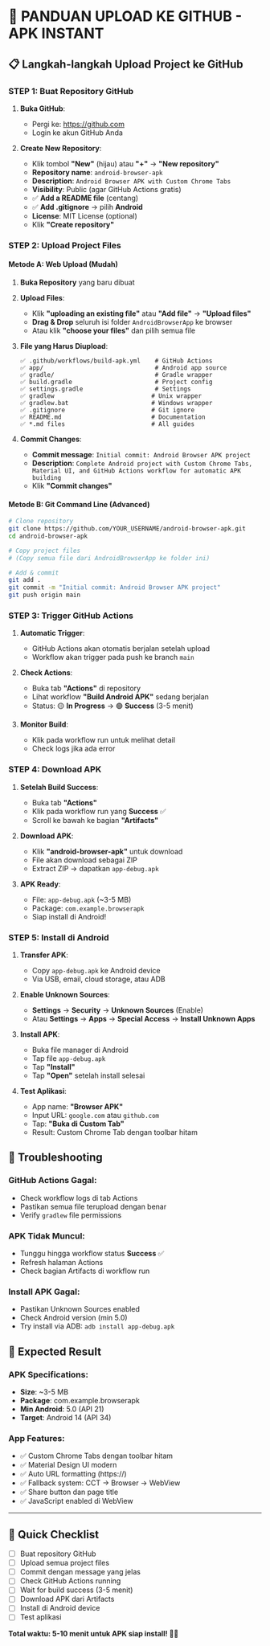 # 🚀 **PANDUAN UPLOAD KE GITHUB - APK INSTANT**

## 📋 **Langkah-langkah Upload Project ke GitHub**

### **STEP 1: Buat Repository GitHub**

1. **Buka GitHub**:
   - Pergi ke: https://github.com
   - Login ke akun GitHub Anda

2. **Create New Repository**:
   - Klik tombol **"New"** (hijau) atau **"+"** → **"New repository"**
   - **Repository name**: `android-browser-apk`
   - **Description**: `Android Browser APK with Custom Chrome Tabs`
   - **Visibility**: Public (agar GitHub Actions gratis)
   - ✅ **Add a README file** (centang)
   - ✅ **Add .gitignore** → pilih **Android**
   - **License**: MIT License (optional)
   - Klik **"Create repository"**

### **STEP 2: Upload Project Files**

#### **Metode A: Web Upload (Mudah)**

1. **Buka Repository** yang baru dibuat
2. **Upload Files**:
   - Klik **"uploading an existing file"** atau **"Add file"** → **"Upload files"**
   - **Drag & Drop** seluruh isi folder `AndroidBrowserApp` ke browser
   - Atau klik **"choose your files"** dan pilih semua file

3. **File yang Harus Diupload**:
   ```
   ✅ .github/workflows/build-apk.yml    # GitHub Actions
   ✅ app/                               # Android app source
   ✅ gradle/                            # Gradle wrapper
   ✅ build.gradle                       # Project config
   ✅ settings.gradle                    # Settings
   ✅ gradlew                           # Unix wrapper
   ✅ gradlew.bat                       # Windows wrapper
   ✅ .gitignore                        # Git ignore
   ✅ README.md                         # Documentation
   ✅ *.md files                        # All guides
   ```

4. **Commit Changes**:
   - **Commit message**: `Initial commit: Android Browser APK project`
   - **Description**: `Complete Android project with Custom Chrome Tabs, Material UI, and GitHub Actions workflow for automatic APK building`
   - Klik **"Commit changes"**

#### **Metode B: Git Command Line (Advanced)**

```bash
# Clone repository
git clone https://github.com/YOUR_USERNAME/android-browser-apk.git
cd android-browser-apk

# Copy project files
# (Copy semua file dari AndroidBrowserApp ke folder ini)

# Add & commit
git add .
git commit -m "Initial commit: Android Browser APK project"
git push origin main
```

### **STEP 3: Trigger GitHub Actions**

1. **Automatic Trigger**:
   - GitHub Actions akan otomatis berjalan setelah upload
   - Workflow akan trigger pada push ke branch `main`

2. **Check Actions**:
   - Buka tab **"Actions"** di repository
   - Lihat workflow **"Build Android APK"** sedang berjalan
   - Status: 🟡 **In Progress** → 🟢 **Success** (3-5 menit)

3. **Monitor Build**:
   - Klik pada workflow run untuk melihat detail
   - Check logs jika ada error

### **STEP 4: Download APK**

1. **Setelah Build Success**:
   - Buka tab **"Actions"**
   - Klik pada workflow run yang **Success** ✅
   - Scroll ke bawah ke bagian **"Artifacts"**

2. **Download APK**:
   - Klik **"android-browser-apk"** untuk download
   - File akan download sebagai ZIP
   - Extract ZIP → dapatkan `app-debug.apk`

3. **APK Ready**:
   - File: `app-debug.apk` (~3-5 MB)
   - Package: `com.example.browserapk`
   - Siap install di Android!

### **STEP 5: Install di Android**

1. **Transfer APK**:
   - Copy `app-debug.apk` ke Android device
   - Via USB, email, cloud storage, atau ADB

2. **Enable Unknown Sources**:
   - **Settings** → **Security** → **Unknown Sources** (Enable)
   - Atau **Settings** → **Apps** → **Special Access** → **Install Unknown Apps**

3. **Install APK**:
   - Buka file manager di Android
   - Tap file `app-debug.apk`
   - Tap **"Install"**
   - Tap **"Open"** setelah install selesai

4. **Test Aplikasi**:
   - App name: **"Browser APK"**
   - Input URL: `google.com` atau `github.com`
   - Tap: **"Buka di Custom Tab"**
   - Result: Custom Chrome Tab dengan toolbar hitam

## 🔧 **Troubleshooting**

### **GitHub Actions Gagal**:
- Check workflow logs di tab Actions
- Pastikan semua file terupload dengan benar
- Verify `gradlew` file permissions

### **APK Tidak Muncul**:
- Tunggu hingga workflow status **Success** ✅
- Refresh halaman Actions
- Check bagian Artifacts di workflow run

### **Install APK Gagal**:
- Pastikan Unknown Sources enabled
- Check Android version (min 5.0)
- Try install via ADB: `adb install app-debug.apk`

## 📱 **Expected Result**

### **APK Specifications**:
- **Size**: ~3-5 MB
- **Package**: com.example.browserapk
- **Min Android**: 5.0 (API 21)
- **Target**: Android 14 (API 34)

### **App Features**:
- ✅ Custom Chrome Tabs dengan toolbar hitam
- ✅ Material Design UI modern
- ✅ Auto URL formatting (https://)
- ✅ Fallback system: CCT → Browser → WebView
- ✅ Share button dan page title
- ✅ JavaScript enabled di WebView

---

## 🎯 **Quick Checklist**

- [ ] Buat repository GitHub
- [ ] Upload semua project files
- [ ] Commit dengan message yang jelas
- [ ] Check GitHub Actions running
- [ ] Wait for build success (3-5 menit)
- [ ] Download APK dari Artifacts
- [ ] Install di Android device
- [ ] Test aplikasi

**Total waktu: 5-10 menit untuk APK siap install! 🚀📱**